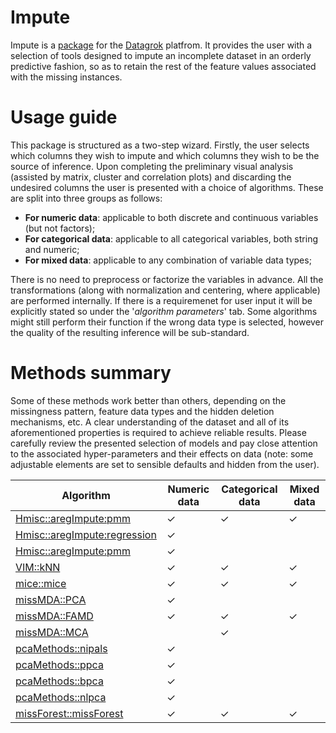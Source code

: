 # Impute
Impute is a [package](https://datagrok.ai/help/develop/develop#packages) for the [Datagrok](https://datagrok.ai) platfrom.
It provides the user with a selection of tools designed to impute an incomplete dataset in an orderly predictive fashion, 
so as to retain the rest of the feature values associated with the missing instances. 

# Usage guide
This package is structured as a two-step wizard. Firstly, the user selects which columns they wish to impute and which 
columns they wish to be the source of inference. Upon completing the preliminary visual analysis (assisted by matrix,
cluster and correlation plots) and discarding the undesired columns the user is presented with a choice of algorithms.
These are split into three groups as follows:

* **For numeric data**: applicable to both discrete and continuous variables (but not factors);
* **For categorical data**: applicable to all categorical variables, both string and numeric;
* **For mixed data**: applicable to any combination of variable data types; 

There is no need to preprocess or factorize the variables in advance. All the transformations (along with normalization
and centering, where applicable) are performed internally. If there is a requiremenet for user input it will be explicitly
stated so under the '*algorithm parameters*' tab. Some algorithms might still perform their function if the wrong data type
is selected, however the quality of the resulting inference will be sub-standard. 

# Methods summary
Some of these methods work better than others, depending on the missingness pattern, feature data types and the hidden 
deletion mechanisms, etc. A clear understanding of the dataset and all of its aforementioned properties is required 
to achieve reliable results. Please carefully review the presented selection of models and pay close attention 
to the associated hyper-parameters and their effects on data (note: some adjustable elements are set to sensible 
defaults and hidden from the user).

| Algorithm | Numeric data | Categorical data | Mixed data |
| ---- | ---- | ---- | ---- |
| [Hmisc::aregImpute:pmm](https://www.rdocumentation.org/packages/Hmisc/versions/4.4-1/topics/aregImpute) | &check; | &check; | &check; |
| [Hmisc::aregImpute:regression](https://www.rdocumentation.org/packages/Hmisc/versions/4.4-1/topics/aregImpute) | &check; |  |  |
| [Hmisc::aregImpute:pmm](https://www.rdocumentation.org/packages/Hmisc/versions/4.4-1/topics/aregImpute) | &check; | |  |
| [VIM::kNN](https://www.rdocumentation.org/packages/VIM/versions/6.0.0/topics/kNN) | &check; | &check; | &check; |
| [mice::mice](https://www.rdocumentation.org/packages/mice/versions/3.9.0/topics/mice) | &check; | &check; | &check; |
| [missMDA::PCA](https://www.rdocumentation.org/packages/missMDA/versions/1.17/topics/imputePCA) | &check; | |  |
| [missMDA::FAMD](https://www.rdocumentation.org/packages/missMDA/versions/1.17/topics/imputeFAMD) | &check; | &check; | &check; |
| [missMDA::MCA](https://www.rdocumentation.org/packages/missMDA/versions/1.17/topics/imputeMCA) | | &check; |  |
| [pcaMethods::nipals](https://www.rdocumentation.org/packages/pcaMethods/versions/1.64.0) | &check; | |  |
| [pcaMethods::ppca](https://www.rdocumentation.org/packages/pcaMethods/versions/1.64.0) | &check; | |  |
| [pcaMethods::bpca](https://www.rdocumentation.org/packages/pcaMethods/versions/1.64.0) | &check; | |  |
| [pcaMethods::nlpca](https://www.rdocumentation.org/packages/pcaMethods/versions/1.64.0) | &check; | |  |
| [missForest::missForest](https://www.rdocumentation.org/packages/missForest/versions/1.4) | &check;| &check; | &check; |

